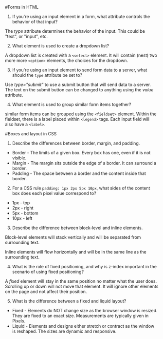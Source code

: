 #Forms in HTML

1.  If you're using an input element in a form, what attribute controls the behavior of that input?

The *type* attribute determines the behavior of the input.  This could be "text", or "input", etc.

2.  What element is used to create a dropdown list?

A dropdown list is created with a `<select>` element.  It will contain (nest) two more more `<option>` elements, the choices for the dropdown.

3.  If you're using an input element to send form data to a server, what should the `type` attribute be set to?

Use *type="submit"* to use a submit button that will send data to a server.  The text on the submit button can be changed to anything using the *value* attribute.

4.  What element is used to group similar form items together?

similar form items can be grouped using the `<fieldset>` element.  Within the fieldset, there is a label placed within `<legend>` tags.  Each input field will also have a `<label>`.

#Boxes and layout in CSS

1.  Describe the differences between border, margin, and padding.

* Border - The limits of a given box.  Every box has one, even if it is not visible.
* Margin - The margin sits outside the edge of a border.  It can surround a border.
* Padding - The space between a border and the content inside that border.

2.  For a CSS rule `padding: 1px 2px 5px 10px`, what sides of the content box does each pixel value correspond to?

* 1px - top
* 2px - right
* 5px - bottom
* 10px - left

3.  Describe the difference between block-level and inline elements.

Block-level elements will stack vertically and will be separated from surrounding text.  

Inline elements will flow horizontally and will be in the same line as the surrounding text.

4.  What is the role of fixed positioning, and why is z-index important in the scenario of using fixed positioning?

A *fixed* element will stay in the same position no matter what the user does.  Scrolling up or down will not move that element.  It will ignore other elements on the page and not affect their position.

5.  What is the difference between a fixed and liquid layout?

* Fixed - Elements do NOT change size as the browser window is resized.  They are fixed to an exact size.  Measurements are typically given in Pixels.
* Liquid - Elements and designs either stretch or contract as the window is reshaped.  The sizes are dynamic and responsive.  

